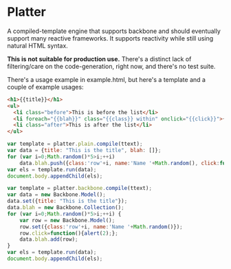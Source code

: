 # Platter

A compiled-template engine that supports backbone and should eventually support many reactive frameworks. It supports reactivity while still using natural HTML syntax.

__This is not suitable for production use.__ There's a distinct lack of filtering/care on the code-generation, right now, and there's no test suite.

There's a usage example in example.html, but here's a template and a couple of example usages:

```html
<h1>{{title}}</h1>
<ul>
  <li class="before">This is before the list</li>
  <li foreach="{{blah}}" class="{{class}} within" onclick="{{click}}">{{name}}</li>
  <li class="after">This is after the list</li>
</ul>
```

```javascript
var template = platter.plain.compile(ttext);
var data = {title: "This is the title", blah: []};
for (var i=0;Math.random()*5>i;++i)
	data.blah.push({class:'row'+i, name:'Name '+Math.random(), click:function(){alert(1);}});
var els = template.run(data);
document.body.appendChild(els);
```

```javascript
var template = platter.backbone.compile(ttext);
var data = new Backbone.Model();
data.set({title: "This is the title"});
data.blah = new Backbone.Collection();
for (var i=0;Math.random()*5>i;++i) {
	var row = new Backbone.Model();
	row.set({class:'row'+i, name:'Name '+Math.random()});
	row.click=function(){alert(2);};
	data.blah.add(row);
}
var els = template.run(data);
document.body.appendChild(els);
```
